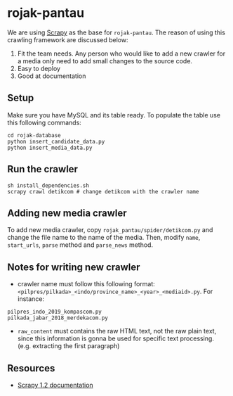 # rojak-pantau

We are using [Scrapy](https://doc.scrapy.org) as the base for `rojak-pantau`.
The reason of using this crawling framework are discussed below:

1. Fit the team needs. Any person who would like to add a new crawler for a media only need to add small changes to the source code.
2. Easy to deploy
3. Good at documentation

## Setup
Make sure you have MySQL and its table ready. To populate the table use this following commands:
```
cd rojak-database
python insert_candidate_data.py
python insert_media_data.py
```

## Run the crawler
```
sh install_dependencies.sh
scrapy crawl detikcom # change detikcom with the crawler name
```

## Adding new media crawler

To add new media crawler, copy `rojak_pantau/spider/detikcom.py`
and change the file name to the name of the media. Then, modify `name`, `start_urls`, `parse` method and `parse_news` method.

## Notes for writing new crawler

* crawler name must follow this following format: `<pilpres/pilkada>_<indo/province_name>_<year>_<mediaid>.py`. For instance:
```
pilpres_indo_2019_kompascom.py
pilkada_jabar_2018_merdekacom.py
```

* `raw_content` must contains the raw HTML text, not the raw plain text, since this information is gonna be used for specific text processing. (e.g. extracting the first paragraph)

## Resources

* [Scrapy 1.2 documentation](https://doc.scrapy.org/en/latest/index.html)
